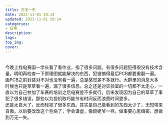 ```yaml
---
title: 万无一失
date: 2023-11-01 20:14
updated: 2023-11-01 20:14
categories:
- 日常
description:
tags:
top_img: 
cover: 
---
```

<br/>今晚上找电赛国一学长看了看作业，指了很多问题。有很多问题犯得很没有技术含量，明明再检查一下原理图就能解决的东西，犯错搞得最后PCB都要重翻一遍。画PCB之前封装对不对也没有看一遍，总是感觉差不多就行。大群里的消息大多时候也只是草草看一遍，漏了很多信息。总之还是对实验室的一切都不太走心，一直以为自己参加了车赛的培训之后电赛差不多就行。后来发现因为自己的草草了事犯了很多错误，那些以为投机取巧能节省时间反而浪费时间更多。
<br/>
还是太自大了，反而轻视了很多东西。其实是自己能看到的东西太少了，无知带来自傲。以后要改改这个毛病了，学会谦虚，像颜姥爷一样。做事要心思缜密，想做到万无一失。<br/>